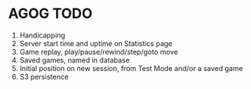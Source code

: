 # AGOG TODO

1. Handicapping
1. Server start time and uptime on Statistics page
1. Game replay, play/pause/rewind/step/goto move
1. Saved games, named in database
1. Initial position on new session, from Test Mode and/or a saved game
1. S3 persistence
